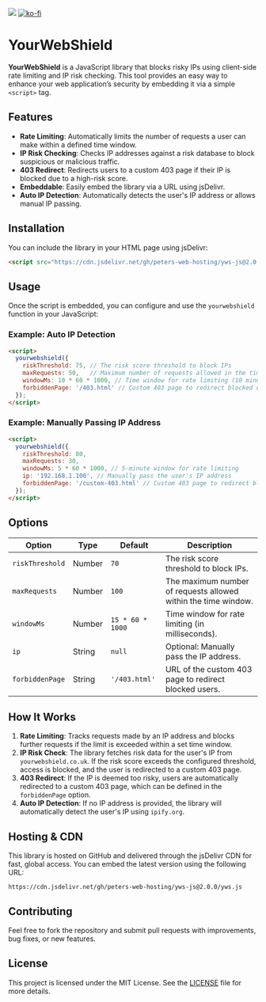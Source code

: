 [![](https://data.jsdelivr.com/v1/package/gh/peters-web-hosting/yws-js/badge)](https://www.jsdelivr.com/package/gh/peters-web-hosting/yws-js) [![ko-fi](https://ko-fi.com/img/githubbutton_sm.svg)](https://ko-fi.com/L3L3ZTVH1)

# YourWebShield

**YourWebShield** is a JavaScript library that blocks risky IPs using client-side rate limiting and IP risk checking. This tool provides an easy way to enhance your web application’s security by embedding it via a simple `<script>` tag.

## Features

- **Rate Limiting**: Automatically limits the number of requests a user can make within a defined time window.
- **IP Risk Checking**: Checks IP addresses against a risk database to block suspicious or malicious traffic.
- **403 Redirect**: Redirects users to a custom 403 page if their IP is blocked due to a high-risk score.
- **Embeddable**: Easily embed the library via a URL using jsDelivr.
- **Auto IP Detection**: Automatically detects the user's IP address or allows manual IP passing.

## Installation

You can include the library in your HTML page using jsDelivr:

```html
<script src="https://cdn.jsdelivr.net/gh/peters-web-hosting/yws-js@2.0.0/yws.js"></script>
```

## Usage

Once the script is embedded, you can configure and use the `yourwebshield` function in your JavaScript:

### Example: Auto IP Detection
```html
<script>
  yourwebshield({
    riskThreshold: 75, // The risk score threshold to block IPs
    maxRequests: 50,   // Maximum number of requests allowed in the time window
    windowMs: 10 * 60 * 1000, // Time window for rate limiting (10 minutes)
    forbiddenPage: '/403.html' // Custom 403 page to redirect blocked users
  });
</script>
```

### Example: Manually Passing IP Address
```html
<script>
  yourwebshield({
    riskThreshold: 80,
    maxRequests: 30,
    windowMs: 5 * 60 * 1000, // 5-minute window for rate limiting
    ip: '192.168.1.100', // Manually pass the user's IP address
    forbiddenPage: '/custom-403.html' // Custom 403 page to redirect blocked users
  });
</script>
```

## Options

| Option          | Type     | Default               | Description                                                      |
|-----------------|----------|-----------------------|------------------------------------------------------------------|
| `riskThreshold`  | Number   | `70`                  | The risk score threshold to block IPs.                           |
| `maxRequests`    | Number   | `100`                 | The maximum number of requests allowed within the time window.    |
| `windowMs`       | Number   | `15 * 60 * 1000`      | Time window for rate limiting (in milliseconds).                 |
| `ip`             | String   | `null`                | Optional: Manually pass the IP address.                          |
| `forbiddenPage`  | String   | `'/403.html'`         | URL of the custom 403 page to redirect blocked users.             |

## How It Works

1. **Rate Limiting**: Tracks requests made by an IP address and blocks further requests if the limit is exceeded within a set time window.
2. **IP Risk Check**: The library fetches risk data for the user's IP from `yourwebshield.co.uk`. If the risk score exceeds the configured threshold, access is blocked, and the user is redirected to a custom 403 page.
3. **403 Redirect**: If the IP is deemed too risky, users are automatically redirected to a custom 403 page, which can be defined in the `forbiddenPage` option.
4. **Auto IP Detection**: If no IP address is provided, the library will automatically detect the user's IP using `ipify.org`.

## Hosting & CDN

This library is hosted on GitHub and delivered through the jsDelivr CDN for fast, global access. You can embed the latest version using the following URL:

```
https://cdn.jsdelivr.net/gh/peters-web-hosting/yws-js@2.0.0/yws.js
```

## Contributing

Feel free to fork the repository and submit pull requests with improvements, bug fixes, or new features.

## License

This project is licensed under the MIT License. See the [LICENSE](LICENSE) file for more details.
